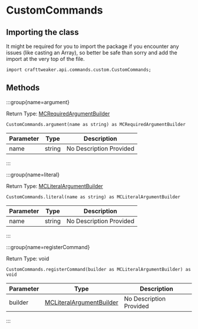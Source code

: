 # CustomCommands

## Importing the class

It might be required for you to import the package if you encounter any issues (like casting an Array), so better be safe than sorry and add the import at the very top of the file.
```zenscript
import crafttweaker.api.commands.custom.CustomCommands;
```


## Methods

:::group{name=argument}

Return Type: [MCRequiredArgumentBuilder](/vanilla/api/commands/custom/MCRequiredArgumentBuilder)

```zenscript
CustomCommands.argument(name as string) as MCRequiredArgumentBuilder
```

| Parameter | Type | Description |
|-----------|------|-------------|
| name | string | No Description Provided |


:::

:::group{name=literal}

Return Type: [MCLiteralArgumentBuilder](/vanilla/api/commands/custom/MCLiteralArgumentBuilder)

```zenscript
CustomCommands.literal(name as string) as MCLiteralArgumentBuilder
```

| Parameter | Type | Description |
|-----------|------|-------------|
| name | string | No Description Provided |


:::

:::group{name=registerCommand}

Return Type: void

```zenscript
CustomCommands.registerCommand(builder as MCLiteralArgumentBuilder) as void
```

| Parameter | Type | Description |
|-----------|------|-------------|
| builder | [MCLiteralArgumentBuilder](/vanilla/api/commands/custom/MCLiteralArgumentBuilder) | No Description Provided |


:::

